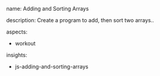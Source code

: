 name: Adding and Sorting Arrays

description: Create a program to add, then sort two arrays..

aspects:
  - workout

insights:
  - js-adding-and-sorting-arrays